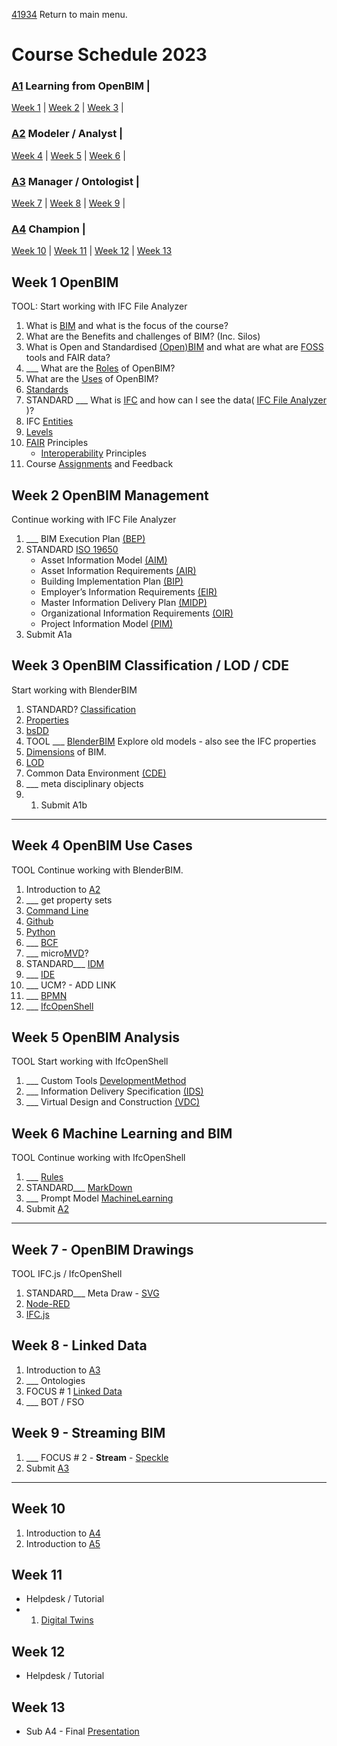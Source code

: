 [41934](/) Return to main menu.

# Course Schedule  2023

<!-- a menu for the schedule-->

### [A1] Learning from OpenBIM | 

[Week 1](#Week-1-OpenBIM) |
[Week 2](#Week-2-OpenBIM-Management) |
[Week 3](#Week-3-OpenBIM-Classification) |

### [A2] Modeler / Analyst | 

[Week 4](#Week-4-OpenBIM-Use-Cases) |
[Week 5](#Week-5-OpenBIM-Analysis) |
[Week 6](#Week-6-Machine-Learning-and-BIM) |

### [A3] Manager / Ontologist | 

[Week 7](#Week-7-Drawings) |
[Week 8](#Week-8-Linked-Data) |
[Week 9](#Week-9-Streaming-BIM) |

### [A4] Champion | 

[Week 10](#Week-10) |
[Week 11](#Week-11) |
[Week 12](#Week-12) |
[Week 13](#Week-13)

<!-- add the weeks here -->

## Week 1 OpenBIM

TOOL: Start working with IFC File Analyzer
1. What is [BIM] and what is the focus of the course?
1. What are the Benefits and challenges of BIM? (Inc. Silos)
1. What is Open and Standardised [(Open)BIM] and what are what are [FOSS](/Concepts/SoftwareLicenses) tools and FAIR data?
1. ___ What are the [Roles](/Roles) of OpenBIM?
1. What are the [Uses](/Uses) of OpenBIM?
2. [Standards](/Concept/Standards)
1. STANDARD ___ What is [IFC](/Concepts/IFC) and how can I see the data( [IFC File Analyzer](/Concepts/IFCFileAnalyzer) )?
1. IFC [Entities](/Concept/Entities)
2. [Levels](/Concepts/Levels)
3. [FAIR](/Concept/FAIR) Principles
    * [Interoperability](/Concept/FAIR) Principles
4. Course [Assignments](/Assignments) and Feedback

  
## Week 2 OpenBIM Management

Continue working with IFC File Analyzer
1. ___ BIM Execution Plan [(BEP)](/Concepts/BIMExecutionPlan)
1. STANDARD [ISO 19650](/Concepts/ISO19650)
   * Asset Information Model [(AIM)](/Concepts/AIM)
   * Asset Information Requirements [(AIR)](/Concepts/AIR)
   * Building Implementation Plan [(BIP)](/Concepts/BIP)
   * Employer’s Information Requirements [(EIR)​](/Concepts/EIR)
   * Master Information Delivery Plan [(MIDP)](/Concepts/MIDP)
   * Organizational Information Requirements [(OIR)​](/Concepts/OIR)
   * Project Information Model [(PIM)](/Concepts/PIM)
1. Submit A1a


## Week 3 OpenBIM Classification / LOD / CDE

Start working with BlenderBIM
1. STANDARD? [Classification](/Concepts/Classification)
2. [Properties](/Concept/Properties)
3. [bsDD](/Concepts/bsDD)
1. TOOL ___ [BlenderBIM](/Concepts/BlenderBIM) Explore old models - also see the IFC properties
2. [Dimensions](/Concepts/Dimensions) of BIM.
3. [LOD](/Concepts/LOD)
1. Common Data Environment [(CDE)](/Concepts/CDE)
1. ___ meta disciplinary objects
2. 1. Submit A1b

------------------------------------------------------

## Week 4 OpenBIM Use Cases

TOOL Continue working with BlenderBIM.
1. Introduction to [A2](/Assingnments/A2)
1. ___ get property sets
2. [Command Line](/Concepts/CommandLine)
3. [Github](/Concepts/Github)
4. [Python](/Concepts/Python)
1. ___ [BCF](/Concepts/BCF)
1. ___ micro[MVD](/Concepts/MVD)?
1. STANDARD___ [IDM](/Concepts/IDM)
2. ___ [IDE](/Concepts/IDE)
1. ___ UCM? - ADD LINK
1. ___ [BPMN](/Concepts/BPMN)
2. ___ [IfcOpenShell](/Concepts/IfcOpenShell)


## Week 5 OpenBIM Analysis

TOOL Start working with IfcOpenShell

1. ___ Custom Tools [DevelopmentMethod](/Concepts/DevelopmentMethod)
2. ___ Information Delivery Specification [(IDS)](/Concepts/IDS)
3. ___ Virtual Design and Construction [(VDC)](/Concepts/VDC)


## Week 6 Machine Learning and BIM

TOOL Continue working with IfcOpenShell
1. ___ [Rules](/Concepts/Rules)
1. STANDARD___ [MarkDown](/Concepts/MarkDown)
1. ___ Prompt Model [MachineLearning](/Concepts/MachineLearning)
1. Submit [A2](/Assingnments/A2)

------------------------------------------------------

## Week 7 - OpenBIM Drawings

TOOL IFC.js / IfcOpenShell
1. STANDARD___ Meta Draw - [SVG](/Concepts/SVG)
2. [Node-RED](/Concepts/NodeRed)
3. [IFC.js](/Concepts/IFC.js)


## Week 8 - Linked Data

1. Introduction to [A3](/Assingnments/A3)
1. ___ Ontologies
1. FOCUS # 1 [Linked Data](/Concepts/LinkedData)
1. ___ BOT / FSO


## Week 9 - Streaming BIM

1. ___ FOCUS # 2 - **Stream** - [Speckle](/Concepts/Speckle)
1. Submit [A3](/Assingnments/A3)

------------------------------------------------------

## Week 10

1. Introduction to [A4](/Assingnments/A4)
1. Introduction to [A5](/Assingnments/A5)


## Week 11

* Helpdesk / Tutorial
* 1. [Digital Twins](/Concepts/DigitalTwin)


## Week 12

* Helpdesk / Tutorial

   
## Week 13

* Sub A4 - Final [Presentation](Concepts/Presentation)


<!-- LINKS -->
[A1]: /Assignments/A1
[A2]: /Assignments/A2
[A3]: /Assignments/A3
[A4]: /Assignments/A4
[BIM]: /Concepts/BIM
[(Open)BIM]: /Concepts/OpenBIM
